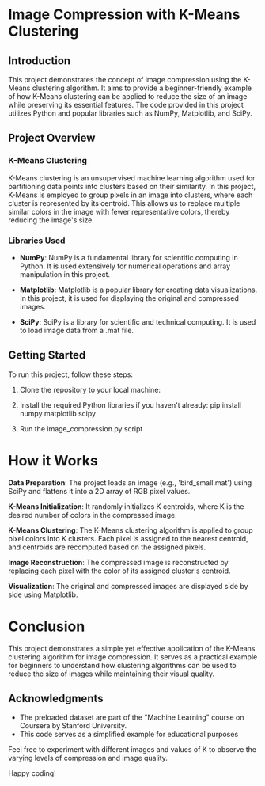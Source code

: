 # Image Compression with K-Means Clustering

## Introduction

This project demonstrates the concept of image compression using the K-Means clustering algorithm. It aims to provide a beginner-friendly example of how K-Means clustering can be applied to reduce the size of an image while preserving its essential features. The code provided in this project utilizes Python and popular libraries such as NumPy, Matplotlib, and SciPy.

## Project Overview

### K-Means Clustering

K-Means clustering is an unsupervised machine learning algorithm used for partitioning data points into clusters based on their similarity. In this project, K-Means is employed to group pixels in an image into clusters, where each cluster is represented by its centroid. This allows us to replace multiple similar colors in the image with fewer representative colors, thereby reducing the image's size.

### Libraries Used

- **NumPy**: NumPy is a fundamental library for scientific computing in Python. It is used extensively for numerical operations and array manipulation in this project.

- **Matplotlib**: Matplotlib is a popular library for creating data visualizations. In this project, it is used for displaying the original and compressed images.

- **SciPy**: SciPy is a library for scientific and technical computing. It is used to load image data from a .mat file.

## Getting Started

To run this project, follow these steps:

1. Clone the repository to your local machine:


2. Install the required Python libraries if you haven't already:
  pip install numpy matplotlib scipy
3. Run the image_compression.py script

# How it Works

**Data Preparation**: The project loads an image (e.g., 'bird_small.mat') using SciPy and flattens it into a 2D array of RGB pixel values.

**K-Means Initialization**: It randomly initializes K centroids, where K is the desired number of colors in the compressed image.

**K-Means Clustering**: The K-Means clustering algorithm is applied to group pixel colors into K clusters. Each pixel is assigned to the nearest centroid, and centroids are recomputed based on the assigned pixels.

**Image Reconstruction**: The compressed image is reconstructed by replacing each pixel with the color of its assigned cluster's centroid.

**Visualization**: The original and compressed images are displayed side by side using Matplotlib.

# Conclusion

This project demonstrates a simple yet effective application of the K-Means clustering algorithm for image compression. It serves as a practical example for beginners to understand how clustering algorithms can be used to reduce the size of images while maintaining their visual quality.

## Acknowledgments
- The preloaded  dataset are part of the "Machine Learning" course on Coursera by Stanford University.
- This code serves as a simplified example for educational purposes

Feel free to experiment with different images and values of K to observe the varying levels of compression and image quality.

Happy coding!
